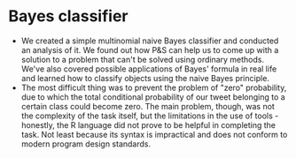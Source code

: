 # Bayes classifier
- We created a simple multinomial naive Bayes classifier and conducted an
analysis of it. We found out how P&S can help us to come up with a
solution to a problem that can't be solved using ordinary methods. 
We've also covered possible applications of Bayes' formula in real life and
learned how to classify objects using the naive Bayes principle.
- The most difficult thing was to prevent the problem of "zero" probability,
due to which the total conditional probability of our tweet belonging
to a certain class could become zero. The main problem, though, was not the
complexity of the task itself, but the limitations in the use of tools - 
honestly, the R language did not prove to be helpful in completing the task.
Not least because its syntax is impractical and does not conform to modern 
program design standards.
